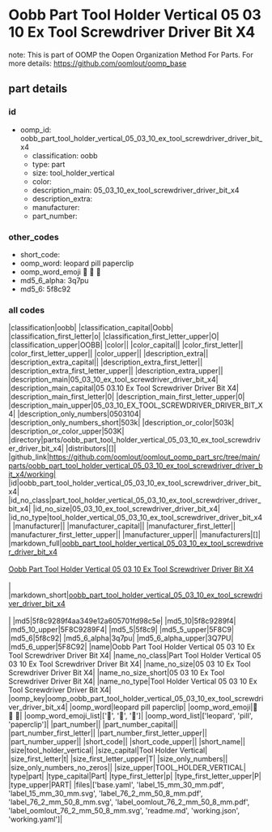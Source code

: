 # Oobb Part Tool Holder Vertical 05 03 10 Ex Tool Screwdriver Driver Bit X4  

note: This is part of OOMP the Oopen Organization Method For Parts. For more details: https://github.com/oomlout/oomp_base

##  part details





### id
* oomp_id: oobb_part_tool_holder_vertical_05_03_10_ex_tool_screwdriver_driver_bit_x4
  * classification: oobb
  * type: part
  * size: tool_holder_vertical
  * color: 
  * description_main: 05_03_10_ex_tool_screwdriver_driver_bit_x4
  * description_extra: 
  * manufacturer: 
  * part_number: 

### other_codes
* short_code: 
* oomp_word: leopard pill paperclip
* oomp_word_emoji :leopard: :pill: :paperclip:
* md5_6_alpha: 3q7pu
* md5_6: 5f8c92

### all codes 
|classification|oobb|
|classification_capital|Oobb|
|classification_first_letter|o|
|classification_first_letter_upper|O|
|classification_upper|OOBB|
|color||
|color_capital||
|color_first_letter||
|color_first_letter_upper||
|color_upper||
|description_extra||
|description_extra_capital||
|description_extra_first_letter||
|description_extra_first_letter_upper||
|description_extra_upper||
|description_main|05_03_10_ex_tool_screwdriver_driver_bit_x4|
|description_main_capital|05 03.10 Ex Tool Screwdriver Driver Bit X4|
|description_main_first_letter|0|
|description_main_first_letter_upper|0|
|description_main_upper|05_03_10_EX_TOOL_SCREWDRIVER_DRIVER_BIT_X4|
|description_only_numbers|0503104|
|description_only_numbers_short|503k|
|description_or_color|503k|
|description_or_color_upper|503K|
|directory|parts/oobb_part_tool_holder_vertical_05_03_10_ex_tool_screwdriver_driver_bit_x4|
|distributors|[]|
|github_link|https://github.com/oomlout/oomlout_oomp_part_src/tree/main/parts/oobb_part_tool_holder_vertical_05_03_10_ex_tool_screwdriver_driver_bit_x4/working|
|id|oobb_part_tool_holder_vertical_05_03_10_ex_tool_screwdriver_driver_bit_x4|
|id_no_class|part_tool_holder_vertical_05_03_10_ex_tool_screwdriver_driver_bit_x4|
|id_no_size|05_03_10_ex_tool_screwdriver_driver_bit_x4|
|id_no_type|tool_holder_vertical_05_03_10_ex_tool_screwdriver_driver_bit_x4|
|manufacturer||
|manufacturer_capital||
|manufacturer_first_letter||
|manufacturer_first_letter_upper||
|manufacturer_upper||
|manufacturers|[]|
|markdown_full|[oobb_part_tool_holder_vertical_05_03_10_ex_tool_screwdriver_driver_bit_x4](https://github.com/oomlout/oomlout_oomp_part_src/tree/main/parts/oobb_part_tool_holder_vertical_05_03_10_ex_tool_screwdriver_driver_bit_x4/working)<br>[](https://github.com/oomlout/oomlout_oomp_part_src/tree/main/parts/oobb_part_tool_holder_vertical_05_03_10_ex_tool_screwdriver_driver_bit_x4/working)<br>[Oobb Part Tool Holder Vertical 05 03 10 Ex Tool Screwdriver Driver Bit X4](https://github.com/oomlout/oomlout_oomp_part_src/tree/main/parts/oobb_part_tool_holder_vertical_05_03_10_ex_tool_screwdriver_driver_bit_x4/working)<br><br>|
|markdown_short|[oobb_part_tool_holder_vertical_05_03_10_ex_tool_screwdriver_driver_bit_x4](https://github.com/oomlout/oomlout_oomp_part_src/tree/main/parts/oobb_part_tool_holder_vertical_05_03_10_ex_tool_screwdriver_driver_bit_x4/working)<br><br>|
|md5|5f8c9289f4aa349e12a605701fd98c5e|
|md5_10|5f8c9289f4|
|md5_10_upper|5F8C9289F4|
|md5_5|5f8c9|
|md5_5_upper|5F8C9|
|md5_6|5f8c92|
|md5_6_alpha|3q7pu|
|md5_6_alpha_upper|3Q7PU|
|md5_6_upper|5F8C92|
|name|Oobb Part Tool Holder Vertical 05 03 10 Ex Tool Screwdriver Driver Bit X4|
|name_no_class|Part Tool Holder Vertical 05 03 10 Ex Tool Screwdriver Driver Bit X4|
|name_no_size|05 03 10 Ex Tool Screwdriver Driver Bit X4|
|name_no_size_short|05 03 10 Ex Tool Screwdriver Driver Bit X4|
|name_no_type|Tool Holder Vertical 05 03 10 Ex Tool Screwdriver Driver Bit X4|
|oomp_key|oomp_oobb_part_tool_holder_vertical_05_03_10_ex_tool_screwdriver_driver_bit_x4|
|oomp_word|leopard pill paperclip|
|oomp_word_emoji|:leopard: :pill: :paperclip:|
|oomp_word_emoji_list|[':leopard:', ':pill:', ':paperclip:']|
|oomp_word_list|['leopard', 'pill', 'paperclip']|
|part_number||
|part_number_capital||
|part_number_first_letter||
|part_number_first_letter_upper||
|part_number_upper||
|short_code||
|short_code_upper||
|short_name||
|size|tool_holder_vertical|
|size_capital|Tool Holder Vertical|
|size_first_letter|t|
|size_first_letter_upper|T|
|size_only_numbers||
|size_only_numbers_no_zeros||
|size_upper|TOOL_HOLDER_VERTICAL|
|type|part|
|type_capital|Part|
|type_first_letter|p|
|type_first_letter_upper|P|
|type_upper|PART|
|files|['base.yaml', 'label_15_mm_30_mm.pdf', 'label_15_mm_30_mm.svg', 'label_76_2_mm_50_8_mm.pdf', 'label_76_2_mm_50_8_mm.svg', 'label_oomlout_76_2_mm_50_8_mm.pdf', 'label_oomlout_76_2_mm_50_8_mm.svg', 'readme.md', 'working.json', 'working.yaml']|
